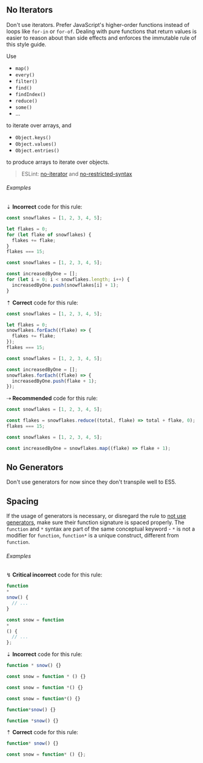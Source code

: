<!--lint disable no-duplicate-headings-->

## No Iterators

Don't use iterators. Prefer JavaScript's higher-order functions instead of loops like `for-in` or `for-of`. Dealing with pure functions that return values is easier to reason about than side effects and enforces the immutable rule of this style guide.

Use

- `map()`
- `every()`
- `filter()`
- `find()`
- `findIndex()`
- `reduce()`
- `some()`
- ...

to iterate over arrays, and

- `Object.keys()`
- `Object.values()`
- `Object.entries()`

to produce arrays to iterate over objects.

> ESLint: [no-iterator][1] and [no-restricted-syntax][2]

###### Examples

⇣ **Incorrect** code for this rule:

```js
const snowflakes = [1, 2, 3, 4, 5];

let flakes = 0;
for (let flake of snowflakes) {
  flakes += flake;
}
flakes === 15;
```

```js
const snowflakes = [1, 2, 3, 4, 5];

const increasedByOne = [];
for (let i = 0; i < snowflakes.length; i++) {
  increasedByOne.push(snowflakes[i] + 1);
}
```

⇡ **Correct** code for this rule:

```js
const snowflakes = [1, 2, 3, 4, 5];

let flakes = 0;
snowflakes.forEach((flake) => {
  flakes += flake;
});
flakes === 15;
```

```js
const snowflakes = [1, 2, 3, 4, 5];

const increasedByOne = [];
snowflakes.forEach((flake) => {
  increasedByOne.push(flake + 1);
});
```

⇢ **Recommended** code for this rule:

```js
const snowflakes = [1, 2, 3, 4, 5];

const flakes = snowflakes.reduce((total, flake) => total + flake, 0);
flakes === 15;
```

```js
const snowflakes = [1, 2, 3, 4, 5];

const increasedByOne = snowflakes.map((flake) => flake + 1);
```

## No Generators

Don't use generators for now since they don't transpile well to ES5.

## Spacing

If the usage of generators is necessary, or disregard the rule to [not use generators](#no-generators), make sure their function signature is spaced properly. The `function` and `*` syntax are part of the same conceptual keyword - `*` is not a modifier for `function`, `function*` is a unique construct, different from `function`.

###### Examples

↯ **Critical incorrect** code for this rule:

<!--lint disable no-missing-blank-lines-->
<!-- prettier-ignore -->
```js
function
*
snow() {
  // ...
}
```

<!-- prettier-ignore -->
```js
const snow = function
*
() {
  // ...
};
```

⇣ **Incorrect** code for this rule:

<!-- prettier-ignore -->
```js
function * snow() {}
```

<!-- prettier-ignore -->
```js
const snow = function * () {}
```

<!-- prettier-ignore -->
```js
const snow = function *() {}
```

<!-- prettier-ignore -->
```js
const snow = function*() {}
```

<!-- prettier-ignore -->
```js
function*snow() {}
```

<!-- prettier-ignore -->
```js
function *snow() {}
```

<!--lint enable no-missing-blank-lines-->

⇡ **Correct** code for this rule:

```js
function* snow() {}
```

```js
const snow = function* () {};
```

[1]: https://eslint.org/docs/latest/rules/no-iterator
[2]: https://eslint.org/docs/latest/rules/no-restricted-syntax

